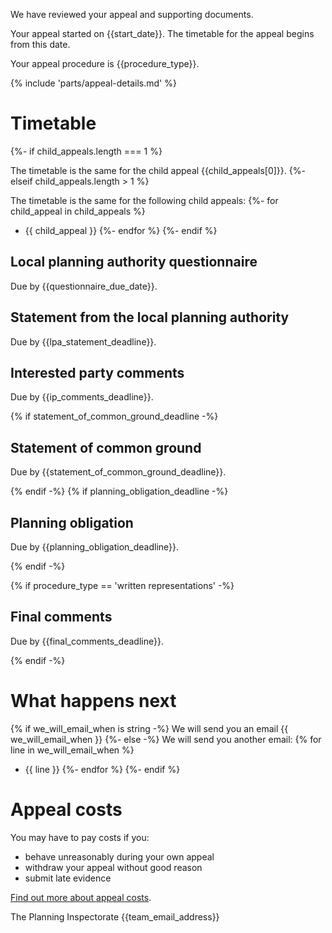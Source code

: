 We have reviewed your appeal and supporting documents.

Your appeal started on {{start_date}}. The timetable for the appeal begins from this date.

Your appeal procedure is {{procedure_type}}.

{% include 'parts/appeal-details.md' %}

# Timetable

{%- if child_appeals.length === 1 %}

The timetable is the same for the child appeal {{child_appeals[0]}}.
{%- elseif child_appeals.length > 1 %}

The timetable is the same for the following child appeals:
{%- for child_appeal in child_appeals %}
- {{ child_appeal }}
{%- endfor %}
{%- endif %}

## Local planning authority questionnaire

Due by {{questionnaire_due_date}}.

## Statement from the local planning authority

Due by {{lpa_statement_deadline}}.

## Interested party comments

Due by {{ip_comments_deadline}}.

{% if statement_of_common_ground_deadline -%}
## Statement of common ground

Due by {{statement_of_common_ground_deadline}}.

{% endif -%}
{% if planning_obligation_deadline -%}
## Planning obligation

Due by {{planning_obligation_deadline}}.

{% endif -%}

{% if procedure_type == 'written representations' -%}
## Final comments

Due by {{final_comments_deadline}}.

{% endif -%}

# What happens next

{% if we_will_email_when is string -%}
We will send you an email {{ we_will_email_when }}
{%- else -%}
We will send you another email:
{% for line in we_will_email_when %}
- {{ line }}
{%- endfor %}
{%- endif %}

# Appeal costs

You may have to pay costs if you:

- behave unreasonably during your own appeal
- withdraw your appeal without good reason
- submit late evidence

[Find out more about appeal costs](https://www.gov.uk/claim-planning-appeal-costs).

The Planning Inspectorate
{{team_email_address}}
